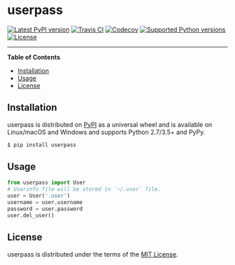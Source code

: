 # userpass

[![Latest PyPI version](https://img.shields.io/pypi/v/userpass.svg)](https://pypi.org/project/userpass)
[![Travis CI](https://img.shields.io/travis/zYeoman/userpass/master.svg)](https://travis-ci.org/zYeoman/userpass)
[![Codecov](https://img.shields.io/codecov/c/github/zYeoman/userpass/master.svg)](https://codecov.io/gh/zYeoman/userpass)
[![Supported Python versions](https://img.shields.io/pypi/pyversions/userpass.svg)](https://pypi.org/project/userpass)
[![License](https://img.shields.io/pypi/l/userpass.svg)](https://choosealicense.com/licenses)

-----

**Table of Contents**

* [Installation](#installation)
* [Usage](#usage)
* [License](#license)

## Installation

userpass is distributed on [PyPI](https://pypi.org) as a universal
wheel and is available on Linux/macOS and Windows and supports
Python 2.7/3.5+ and PyPy.

```bash
$ pip install userpass
```

## Usage

```python
from userpass import User
# Userinfo file will be stored in `~/.user` file.
user = User('.user')
username = user.username
password = user.password
user.del_user()
```

## License

userpass is distributed under the terms of the
[MIT License](https://choosealicense.com/licenses/mit).
